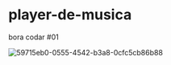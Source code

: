# player-de-musica
bora codar #01

![59715eb0-0555-4542-b3a8-0cfc5cb86b88](https://github.com/user-attachments/assets/cdc4d7e8-a8d0-4f93-85a7-75676859ba28)
